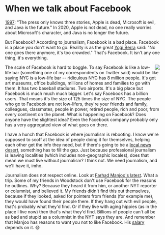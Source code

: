 # When we talk about Facebook
<a href="http://scripting.com/davenet/1997/04/05/HailThis.html#2">1997</a>: "The press only knows three stories, Apple is dead, Microsoft is evil, and Java is the future." In 2020, Apple is not dead, no one really worries about Microsoft's character, and Java is no longer the future.

But Facebook? According to journalism, Facebook is a bad place. Facebook is a place you don't want to go. Reality is as the great <a href="https://www.brainyquote.com/quotes/yogi_berra_100418">Yogi Berra</a> said: "No one goes there anymore, it's too crowded." That's Facebook. It isn't any one thing, it's everything. 

<img src="http://scripting.com/images/2020/01/03/boggle.png" border="0" align="right">The scale of Facebook is hard to boggle. To say Facebook is like a low-life bar (something one of my correspondents on Twitter said) would be like saying NYC is a low-life bar -- ridiculous NYC has 8 million people. It's got art museums, office buildings, millions of homes and families to go with them. It has two baseball stadiums. Two airports. It's a big place but Facebook is much much much bigger. Let's say Facebook has a billion users. That means it's the size of 125 times the size of NYC. The people who go to Facebook are not low-lifers, they're your friends and family, colleagues, classmates, people in power, retired people, rich and poor, from every continent on the planet. What is happening on Facebook? Does anyone have the slightest idea? Even the Facebook company probably only has a very aggregated view of what goes on there. 

I have a hunch that Facebook is where journalism is rebooting. I know we're supposed to scoff at the idea of people doing it for themselves, helping each other get the info they need, but if there's going to be a <a href="https://www.cjr.org/local_news/american-news-deserts-donuts-local.php">local news desert</a>, something has to fill the gap. Just because professional journalism is leaving localities (which includes non-geographic locales), does that mean we must live without journalism? I think not. We need journalism, and we'll have it, imho.

Journalism does not respect online. Look at <a href="https://www.nytimes.com/2020/01/01/opinion/social-media-2020.html">Farhad Manjoo's latest</a>. What a trip. Some of my friends in Woodstock don't use Facebook for the reasons he outlines. Why? Because they heard it from him, or another NYT reporter or columnist, and believed it. My friends didn't find this out themselves, because if they looked, asked for pointers from friends (for example me), they would have found their people there. If they hang out with evil people, that's probably what they'd find. Or if they live with aging hippies (as in the place I live now) then that's what they'd find. Billions of people can't all be as bad and stupid as a columnist in the NYT says they are. And remember that Manjoo has reasons to want you not to like Facebook. His <a href="https://www.goodreads.com/quotes/21810-it-is-difficult-to-get-a-man-to-understand-something">salary</a> depends on it. :smile:

